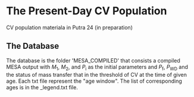 # The Present-Day CV Population

CV population materiala in Putra 24 (in preparation)

## The Database

The database is the folder 'MESA_COMPILED' that consists a compiled MESA output with $M_1$, $M_2$, and $P_\text{i}$ as the initial parameters and $P_\text{f}$, $P_\text{WD}$ and the status of mass transfer that in the threshold of CV at the time of given age. Each txt file represent the "age window". The list of corresponding ages is in the _legend.txt file.
